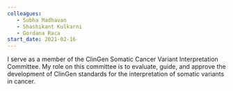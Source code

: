 ```yaml
---
colleagues:
   - Subha Madhavan
   - Shashikant Kulkarni
   - Gordana Raca
start_date: 2021-02-16
---
```


I serve as a member of the ClinGen Somatic Cancer Variant Interpretation
Committee. My role on this committee is to evaluate, guide, and approve
the development of ClinGen standards for the interpretation of somatic variants
in cancer.
